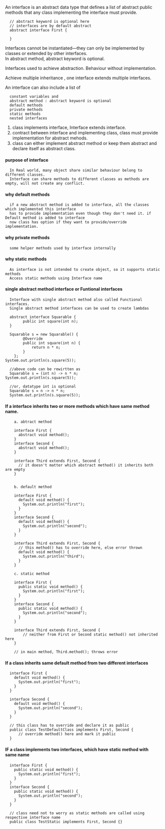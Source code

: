An interface is an abstract data type that defines a list of abstract
public methods that any class implementing the interface must provide.  

      // abstract keyword is optional here
      // interfaces are by default abstract
      abstract interface First {

      }

Interfaces cannot be instantiated—they can only be implemented by classes or extended by other interfaces.    
In abstract method, abstract keyword is optional.  

Interfaces used to achieve abstraction. Behaviour without implementation.  

Achieve multiple inheritance , one interface extends multiple interfaces.  

An interface can also include a list of  
  
      constant variables and
      abstract method : abstract keyword is optional
      default methods
      private methods
      static methods
      nested interfaces
    
1. class implements interface, Interface extends interface.
2. contract between interface and implementing class, class must provide implementation for abstract mehods.
3. class can either implement abstract method or keep them abstract and declare itself as abstract class.

#### purpose of interface 

      In Real world, many object share similar behaviour belong to different classes.
      Interface can share methods to different classes as methods are empty, will not create any conflict.

#### why default methods

      if a new abstract method is added to interface, all the classes which implemented this interface
      has to provide implementation even though they don't need it. if Default method is added to interface
      now class has option if they want to provide/override implementation.



#### why private methods

      some helper methods used by interface internally
  
#### why static methods

      As interface is not intended to create object, so it supports static methods
      Access static methods using Interface name

#### single abstract method interface or Funtional interfaces

      Interface with single abstract method also called Functional interfaces.
      Single abstract method interfaces can be used to create lambdas
      
      abstract interface Squarable {
            public int square(int n);
      }
      
      Squarable s = new Squarable() {			
			@Override
			public int square(int n) {
				return n * n;
			}
		};
	System.out.println(s.square(5));

      //above code can be rewirtten as 
      Squarable s = (int n) -> n * n;
	System.out.println(s.square(5));

      //or, datatype int is optional
      Squarable s = n -> n * n;
      System.out.println(s.square(5));
      
      
#### If a interface inherits two or more methods which have same method name.

        a. abtract method

        interface First {
          abstract void method();
        }
        interface Second {
          abstract void method();
        }

        interface Third extends First, Second {
          // it doesn't matter which abstract method() it inherits both are empty
        }


        b. default method
        
        interface First {
          default void method() {
            System.out.println("first");
          }
        }
        interface Second {
          default void method() {
            System.out.println("second");
          }
        }

        interface Third extends First, Second {
          // this method() has to override here, else error thrown
          default void method() {
            System.out.println("third");
          }
        }

        c. static method
        
        interface First {
          public static void method() {
            System.out.println("first");
          }
        }
        interface Second {
          public static void method() {
            System.out.println("second");
          }
        }

        interface Third extends First, Second {
            // neither from First or Second static method() not inherited here
        }
        
        // in main method, Third.method(); throws error

#### If a class inherits same default method from two different interfaces
  

      interface First {
        default void method() {
          System.out.println("first");
        }
      }
      
      interface Second {
        default void method() {
          System.out.println("second");
        }
      }

      // this class has to override and declare it as public
      public class TestDefaultClass implements First, Second {
          // override method() here and mark it public
      }
      
#### IF a class implements two interfaces, which have static method with same name      

      interface First {
        public static void method() {
          System.out.println("first");
        }
      }
      interface Second {
        public static void method() {
          System.out.println("second");
        }
      }
      
      // class need not to worry as static methods are called using respective interface name
      public class TestStatic implements First, Second {}

